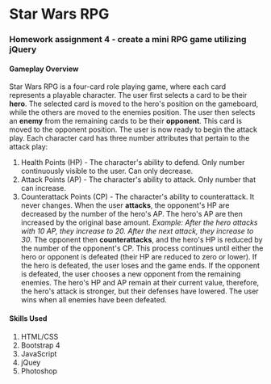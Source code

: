 # Star Wars RPG
### Homework assignment 4 - create a mini RPG game utilizing jQuery
#### Gameplay Overview
Star Wars RPG is a four-card role playing game, where each card represents a playable character. The user first selects a card to be their **hero**. The selected card is moved to the hero's position on the gameboard, while the others are moved to the enemies position. The user then selects an **enemy** from the remaining cards to be their **opponent**. This card is moved to the opponent position. The user is now ready to begin the attack play.
Each character card has three number attributes that pertain to the attack play:
1. Health Points (HP) - The character's ability to defend. Only number continuously visible to the user. Can only decrease.
1. Attack Points (AP) - The character's ability to attack. Only number that can increase.
1. Counterattack Points (CP) - The character's ability to counterattack. It never changes.
When the user **attacks**, the opponent's HP are decreased by the number of the hero's AP. The hero's AP are then increased by the original base amount. *Example: After the hero attacks with 10 AP, they increase to 20. After the next attack, they increase to 30*.
The opponent then **counterattacks**, and the hero's HP is reduced by the number of the opponent's CP. This process continues until either the hero or opponent is defeated (their HP are reduced to zero or lower). If the hero is defeated, the user loses and the game ends. If the opponent is defeated, the user chooses a new opponent from the remaining enemies. The hero's HP and AP remain at their current value, therefore, the hero's attack is stronger, but their defenses have lowered. The user wins when all enemies have been defeated.
#### Skills Used
1. HTML/CSS
1. Bootstrap 4
1. JavaScript
1. jQuey
1. Photoshop
